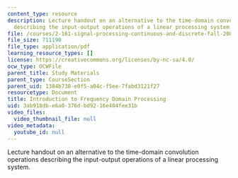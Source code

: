 ```yaml
---
content_type: resource
description: Lecture handout on an alternative to the time-domain convolution operations
  describing the input-output operations of a linear processing system.
file: /courses/2-161-signal-processing-continuous-and-discrete-fall-2008/3ab918dbe6a0376dbd9216e404fee31b_fourier.pdf
file_size: 711190
file_type: application/pdf
learning_resource_types: []
license: https://creativecommons.org/licenses/by-nc-sa/4.0/
ocw_type: OCWFile
parent_title: Study Materials
parent_type: CourseSection
parent_uid: 1384b738-e0f5-a04c-f5ee-7fabd3121f27
resourcetype: Document
title: Introduction to Frequency Domain Processing
uid: 3ab918db-e6a0-376d-bd92-16e404fee31b
video_files:
  video_thumbnail_file: null
video_metadata:
  youtube_id: null
---
```

Lecture handout on an alternative to the time-domain convolution operations describing the input-output operations of a linear processing system.